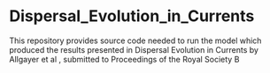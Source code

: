 # Dispersal_Evolution_in_Currents
This repository provides source code needed to run the model which produced the results presented in Dispersal Evolution in Currents by Allgayer et al , submitted to Proceedings of the Royal Society B
